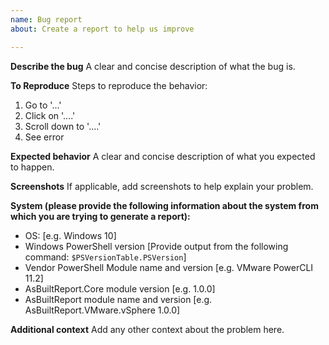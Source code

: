 ```yaml
---
name: Bug report
about: Create a report to help us improve

---
```


**Describe the bug**
A clear and concise description of what the bug is.

**To Reproduce**
Steps to reproduce the behavior:
1. Go to '...'
2. Click on '....'
3. Scroll down to '....'
4. See error

**Expected behavior**
A clear and concise description of what you expected to happen.

**Screenshots**
If applicable, add screenshots to help explain your problem.

**System (please provide the following information about the system from which you are trying to generate a report):**
 - OS: [e.g. Windows 10]
 - Windows PowerShell version [Provide output from the following command: `$PSVersionTable.PSVersion`]
 - Vendor PowerShell Module name and version [e.g. VMware PowerCLI 11.2]
 - AsBuiltReport.Core module version [e.g. 1.0.0]
 - AsBuiltReport module name and version [e.g. AsBuiltReport.VMware.vSphere 1.0.0]

**Additional context**
Add any other context about the problem here.